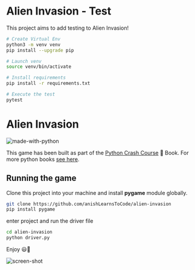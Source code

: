 # Alien Invasion - Test
This project aims to add testing to Alien Invasion!

```bash
# Create Virtual Env
python3 -m venv venv
pip install --upgrade pip

# Launch venv
source venv/bin/activate

# Install requirements
pip install -r requirements.txt

# Execute the test
pytest
```

# Alien Invasion 

![made-with-python](https://img.shields.io/badge/Made%20with-Python-1f425f.svg)

This game has been built as part of the 
[Python Crash Course](https://github.com/anishLearnsToCode/books/blob/master/python/python-crash-course.pdf) 📘 Book. 
For more python books [see here](https://github.com/anishLearnsToCode/books/tree/master/python).

## Running the game
Clone this project into your machine and install __pygame__ module globally.
```bash
git clone https://github.com/anishLearnsToCode/alien-invasion
pip install pygame
``` 

enter project and run the driver file
```bash
cd alien-invasion
python driver.py 
```

Enjoy 😃👾

![screen-shot](alien-invasion.gif)
